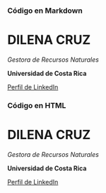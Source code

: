 ### Código en Markdown

# DILENA CRUZ
*Gestora de Recursos Naturales*  

**Universidad de Costa Rica**

[Perfil de LinkedIn](https://www.linkedin.com/in/dilenacruz/)


<h3> Código en HTML </h3>

<h1> DILENA CRUZ </h1>
<em> Gestora de Recursos Naturales </em>

<strong> Universidad de Costa Rica </strong>

<a href="https://www.linkedin.com/in/dilenacruz/"> Perfil de LinkedIn </a>
  
